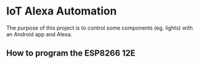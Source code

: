 # IoT Alexa Automation

The purpose of this project is to control some components (eg. lights) with an Android app and Alexa.

## How to program the ESP8266 12E
